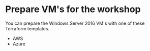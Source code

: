 # Prepare VM's for the workshop

You can prepare the Windows Server 2016 VM's with one of these Terraform templates.

- AWS
- Azure
